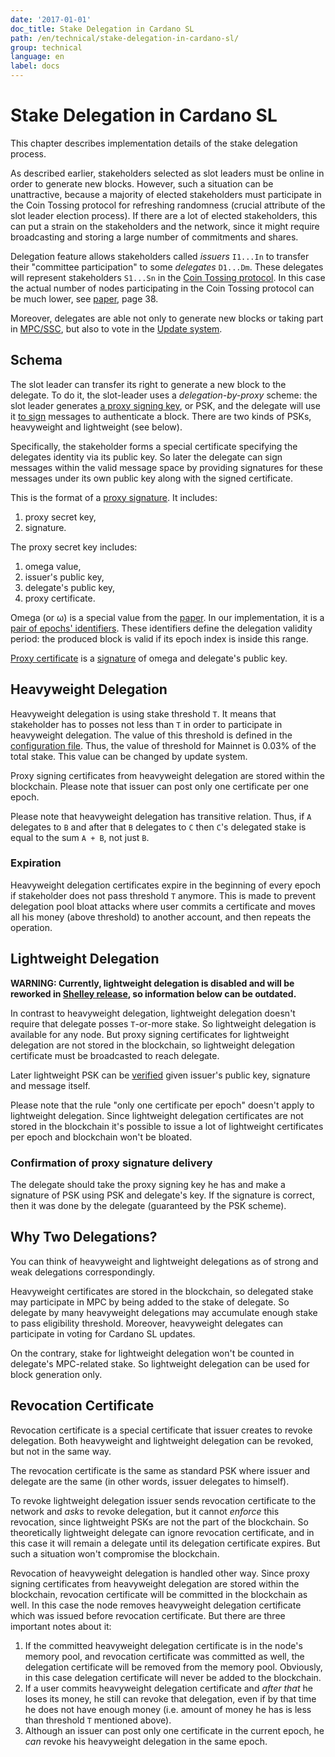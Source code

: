 ```yaml
---
date: '2017-01-01'
doc_title: Stake Delegation in Cardano SL
path: /en/technical/stake-delegation-in-cardano-sl/
group: technical
language: en
label: docs
---
```

<!-- Reviewed at c23493d7a33a82d559d5bd9d289486795cf6592f -->

# Stake Delegation in Cardano SL

This chapter describes implementation details of the stake delegation process.

As described earlier, stakeholders selected as slot leaders must be online in
order to generate new blocks. However, such a situation can be unattractive,
because a majority of elected stakeholders must participate in the Coin Tossing
protocol for refreshing randomness (crucial attribute of the slot leader
election process). If there are a lot of elected stakeholders, this can put a
strain on the stakeholders and the network, since it might require broadcasting
and storing a large number of commitments and shares.

Delegation feature allows stakeholders called _issuers_ `I1...In` to transfer their
"committee participation" to some _delegates_ `D1...Dm`. These delegates will represent
stakeholders `S1...Sn` in the [Coin Tossing protocol](https://github.com/input-output-hk/cardano-sl/blob/4bd49d6b852e778c52c60a384a47681acec02d22/src/Pos/Ssc/GodTossing.hs). In this case the actual
number of nodes participating in the Coin Tossing protocol can be much lower,
see [paper](/glossary/#paper), page 38.

Moreover, delegates are able not only to generate new blocks or taking part in [MPC/SSC](/technical/leader-selection/#follow-the-satoshi), but also to vote in the [Update system](/cardano/update-mechanism/).

## Schema

The slot leader can transfer its right to generate a new block to the delegate. To do
it, the slot-leader uses a *delegation-by-proxy* scheme: the slot leader generates [a proxy
signing key](https://github.com/input-output-hk/cardano-sl/blob/4378a616654ff47faf828ef51ab2f455fa53d3a3/core/Pos/Crypto/SignTag.hs#L33), or PSK, and the delegate will use it [to
sign](https://github.com/input-output-hk/cardano-sl/blob/ed6db6c8a44489e2919cd0e01582f638f4ad9b72/src/Pos/Delegation/Listeners.hs#L65)
messages to authenticate a block. There are two kinds of PSKs, heavyweight and
lightweight (see below).

Specifically, the stakeholder forms a special certificate specifying the delegates
identity via its public key. So later the delegate can sign messages within the
valid message space by providing signatures for these messages under its own
public key along with the signed certificate.

This is the format of a [proxy
signature](https://github.com/input-output-hk/cardano-sl/blob/d01d392d49db8a25e17749173ec9bce057911191/core/Pos/Crypto/Signing.hs#L256).
It includes:

1.  proxy secret key,
2.  signature.

The proxy secret key includes:

1.  omega value,
2.  issuer's public key,
3.  delegate's public key,
4.  proxy certificate.

Omega (or ω) is a special value from the [paper](/glossary/#paper). In our
implementation, it is a [pair of epochs'
identifiers](https://github.com/input-output-hk/cardano-sl/blob/f374a970dadef0fe62cf69e8b9a6b8cc606b5c7d/core/Pos/Core/Types.hs#L235). These identifiers define the delegation validity period: the produced block is
valid if its epoch index is inside this range.

[Proxy certificate](https://github.com/input-output-hk/cardano-sl/blob/d01d392d49db8a25e17749173ec9bce057911191/core/Pos/Crypto/Signing.hs#L209)
is a [signature](https://github.com/input-output-hk/cardano-crypto/blob/84f8c358463bbf6bb09168aac5ad990faa9d310a/src/Cardano/Crypto/Wallet.hs#L74)
of omega and delegate's public key.

## Heavyweight Delegation

Heavyweight delegation is using stake threshold `T`. It means that stakeholder
has to posses not less than `T` in order to participate in heavyweight
delegation. The value of this threshold is defined in the [configuration file](https://github.com/input-output-hk/cardano-sl/blob/42f413b65eeacb59d0b439d04073edcc5adc2656/lib/configuration.yaml#L224). Thus, the value of threshold for Mainnet is 0.03% of
the total stake. This value can be changed by update system.

Proxy signing certificates from heavyweight delegation are stored within the blockchain.
Please note that issuer can post only one certificate per one epoch.

Please note that heavyweight delegation has transitive relation. Thus, if `A` delegates to `B`
and after that `B` delegates to `C` then `C`'s delegated stake is equal to the sum `A + B`, not
just `B`.

### Expiration

Heavyweight delegation certificates expire in the beginning of every epoch if
stakeholder does not pass threshold `T` anymore. This is made to prevent delegation
pool bloat attacks where user commits a certificate and moves all his money (above threshold)
to another account, and then repeats the operation.

## Lightweight Delegation

**WARNING: Currently, lightweight delegation is disabled and will be reworked in [Shelley release](https://cardanoroadmap.com/),
so information below can be outdated.**

In contrast to heavyweight delegation, lightweight delegation doesn't require
that delegate posses `T`-or-more stake. So lightweight delegation is available
for any node. But proxy signing certificates for lightweight delegation are not
stored in the blockchain, so lightweight delegation certificate must be broadcasted
to reach delegate.

Later lightweight PSK can be
[verified](https://github.com/input-output-hk/cardano-sl/blob/42f413b65eeacb59d0b439d04073edcc5adc2656/lib/src/Pos/Delegation/Logic/Mempool.hs#L309)
given issuer's public key, signature and message itself.

Please note that the rule "only one certificate per epoch" doesn't apply to lightweight delegation.
Since lightweight delegation certificates are not stored in the blockchain it's possible to issue
a lot of lightweight certificates per epoch and blockchain won't be bloated.

### Confirmation of proxy signature delivery

The delegate should take the proxy signing key he has and make a signature of PSK using
PSK and delegate's key. If the signature is correct, then it was done by the delegate
(guaranteed by the PSK scheme).

## Why Two Delegations?

You can think of heavyweight and lightweight delegations as of strong and weak delegations correspondingly.

Heavyweight certificates are stored in the blockchain, so delegated stake may participate in MPC
by being added to the stake of delegate. So delegate by many heavyweight delegations may accumulate
enough stake to pass eligibility threshold. Moreover, heavyweight delegates can participate in voting
for Cardano SL updates.

On the contrary, stake for lightweight delegation won't be counted in delegate's MPC-related stake. So
lightweight delegation can be used for block generation only.

## Revocation Certificate

Revocation certificate is a special certificate that issuer creates to revoke delegation.
Both heavyweight and lightweight delegation can be revoked, but not in the same way.

The revocation certificate is the same as standard PSK where issuer and delegate are the same
(in other words, issuer delegates to himself).

To revoke lightweight delegation issuer sends revocation certificate to the network and
_asks_ to revoke delegation, but it cannot _enforce_ this revocation, since lightweight PSKs
are not the part of the blockchain. So theoretically lightweight delegate can ignore revocation
certificate, and in this case it will remain a delegate until its delegation certificate expires.
But such a situation won't compromise the blockchain.

Revocation of heavyweight delegation is handled other way. Since proxy signing certificates
from heavyweight delegation are stored within the blockchain, revocation certificate will be
committed in the blockchain as well. In this case the node removes heavyweight delegation
certificate which was issued before revocation certificate. But there are three important notes
about it:

1.  If the committed heavyweight delegation certificate is in the node's memory pool, and revocation
    certificate was committed as well, the delegation certificate will be removed from the memory pool.
    Obviously, in this case delegation certificate will never be added to the blockchain.
2.  If a user commits heavyweight delegation certificate and _after that_ he loses its money, he still
    can revoke that delegation, even if by that time he does not have enough money (i.e. amount of money
    he has is less than threshold `T` mentioned above).
3.  Although an issuer can post only one certificate in the current epoch, he _can_ revoke his heavyweight
    delegation in the same epoch.
